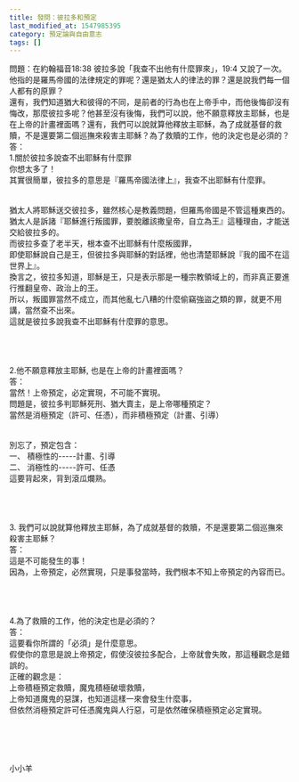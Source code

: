 ```yaml
---
title: 發問：彼拉多和預定
last_modified_at: 1547985395
category: 預定論與自由意志
tags: []
---
```


問題：在約翰福音18:38 彼拉多說「我查不出他有什麼罪來」，19:4 又說了一次。他指的是羅馬帝國的法律規定的罪呢？還是猶太人的律法的罪？還是說我們每一個人都有的原罪？<br>還有，我們知道猶大和彼得的不同，是前者的行為也在上帝手中，而他後悔卻沒有悔改，那麼彼拉多呢？他甚至沒有後悔，我們可以說，他不願意釋放主耶穌，也是在上帝的計畫裡面嗎？還有，我們可以說就算他釋放主耶穌，為了成就基督的救贖，不是還要第二個巡撫來殺害主耶穌？為了救贖的工作，他的決定也是必須的？<br><!--more-->答：<br>1.關於彼拉多說查不出耶穌有什麼罪<br>你想太多了！<br>其實很簡單，彼拉多的意思是『羅馬帝國法律上』，我查不出耶穌有什麼罪。<br> <br><br>猶太人將耶穌送交彼拉多，雖然核心是教義問題，但羅馬帝國是不管這種東西的。<br>猶太人是訴諸『耶穌進行叛國罪，要脫離該撒皇帝，自立為王』這種理由，才能送交給彼拉多的。<br>而彼拉多查了老半天，根本查不出耶穌有什麼叛國罪，<br>即使耶穌說自己是王，但彼拉多與耶穌的對話裡，他也清楚耶穌說『我的國不在這世界上』。<br>換言之，彼拉多知道，耶穌是王，只是表示那是一種宗教領域上的，而非真正要進行推翻皇帝、政治上的王。<br>所以，叛國罪當然不成立，而其他亂七八糟的什麼偷竊強盜之類的罪，就更不用講，當然查不出來。<br>這就是彼拉多說我查不出耶穌有什麼罪的意思。<br> <br> <br><br><br>2.他不願意釋放主耶穌, 也是在上帝的計畫裡面嗎？<br>答：<br>當然！上帝預定，必定實現，不可能不實現。<br>問題是，彼拉多判耶穌死刑、猶大賣主，是上帝哪種預定？<br>當然是消極預定（許可、任憑），而非積極預定（計畫、引導）<br><br><br>別忘了，預定包含：<br>一、	積極性的-----計畫、引導<br>二、	消極性的-----許可、任憑<br>這要背起來，背到滾瓜爛熟。<br> <br> <br><br><br>3. 我們可以說就算他釋放主耶穌，為了成就基督的救贖，不是還要第二個巡撫來殺害主耶穌？<br>答：<br>這是不可能發生的事！<br>因為，上帝預定，必然實現，只是事發當時，我們根本不知上帝預定的內容而已。<br> <br> <br><br><br>4.為了救贖的工作，他的決定也是必須的？<br>答：<br>這要看你所謂的「必須」是什麼意思。<br>假使你的意思是說上帝預定，假使沒彼拉多配合，上帝就會失敗，那這種觀念是錯誤的。<br>正確的觀念是：<br>上帝積極預定救贖，魔鬼積極破壞救贖，<br>上帝知道魔鬼的惡謀，也知道這樣一來會發生什麼事，<br>但依然消極預定許可任憑魔鬼與人行惡，可是依然確保積極預定必定實現。<br> <br><br><br><br><br>小小羊<br><br><br><br><br><br>
